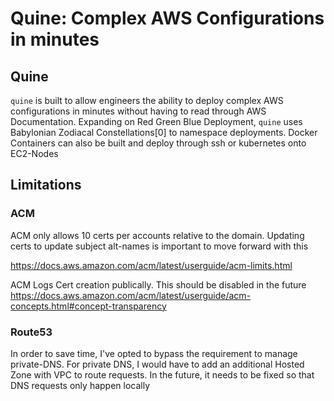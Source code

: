 # Quine&#x3a; Complex AWS Configurations in minutes

## Quine
`quine` is built to allow engineers the ability to deploy complex AWS configurations in minutes without having to read through AWS Documentation. Expanding on Red Green Blue Deployment, `quine` uses Babylonian Zodiacal Constellations[0] to namespace deployments. Docker Containers can also be built and deploy through ssh or kubernetes onto EC2-Nodes

## Limitations

### ACM
ACM only allows 10 certs per accounts relative to the domain. Updating certs to update subject alt-names is important to move forward with this

https://docs.aws.amazon.com/acm/latest/userguide/acm-limits.html

ACM Logs Cert creation publically. This should be disabled in the future https://docs.aws.amazon.com/acm/latest/userguide/acm-concepts.html#concept-transparency

### Route53
In order to save time, I've opted to bypass the requirement to manage private-DNS. For private DNS, I would have to add an additional Hosted Zone with VPC to route requests. In the future, it needs to be fixed so that DNS requests only happen locally

